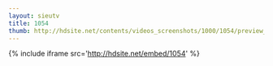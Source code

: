 ```yaml
---
layout: sieutv
title: 1054
thumb: http://hdsite.net/contents/videos_screenshots/1000/1054/preview_360p.mp4.jpg
---
```

{% include iframe src='http://hdsite.net/embed/1054' %}
 
